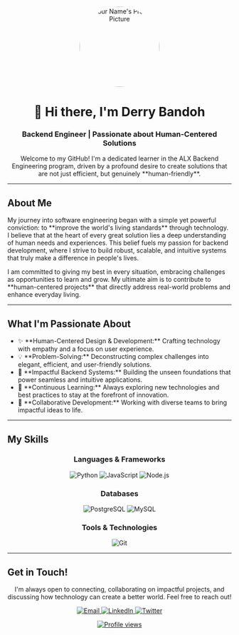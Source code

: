 <div align="center">
  <img src="https://drive.google.com/file/d/1RmPjqDn2cwtWRcQM8szBHGIxhYhASN3U/view?usp=drive_link" alt="Your Name's Profile Picture" width="180px" style="border-radius: 50%;">
  <h1>👋 Hi there, I'm Derry Bandoh </h1>
  <p><h3>Backend Engineer | Passionate about Human-Centered Solutions</h3></p>
  <p>Welcome to my GitHub! I'm a dedicated learner in the ALX Backend Engineering program, driven by a profound desire to create solutions that are not just efficient, but genuinely **human-friendly**.</p>
</div>

---

## About Me

<p>My journey into software engineering began with a simple yet powerful conviction: to **improve the world's living standards** through technology. I believe that at the heart of every great solution lies a deep understanding of human needs and experiences. This belief fuels my passion for backend development, where I strive to build robust, scalable, and intuitive systems that truly make a difference in people's lives.</p>

<p>I am committed to giving my best in every situation, embracing challenges as opportunities to learn and grow. My ultimate aim is to contribute to **human-centered projects** that directly address real-world problems and enhance everyday living.</p>

---

## What I'm Passionate About

<ul>
  <li>✨ **Human-Centered Design & Development:** Crafting technology with empathy and a focus on user experience.</li>
  <li>💡 **Problem-Solving:** Deconstructing complex challenges into elegant, efficient, and user-friendly solutions.</li>
  <li>🚀 **Impactful Backend Systems:** Building the unseen foundations that power seamless and intuitive applications.</li>
  <li>🌱 **Continuous Learning:** Always exploring new technologies and best practices to stay at the forefront of innovation.</li>
  <li>🤝 **Collaborative Development:** Working with diverse teams to bring impactful ideas to life.</li>
</ul>

---

## My Skills

<div align="center">
  <h3>Languages & Frameworks</h3>
  <p>
    <img src="https://img.shields.io/badge/Python-3776AB?style=for-the-badge&logo=python&logoColor=white" alt="Python">
    <img src="https://img.shields.io/badge/JavaScript-F7DF1E?style=for-the-badge&logo=javascript&logoColor=black" alt="JavaScript">
    <img src="https://img.shields.io/badge/Node.js-339933?style=for-the-badge&logo=node.js&logoColor=white" alt="Node.js">
    </p>
  <h3>Databases</h3>
  <p>
    <img src="https://img.shields.io/badge/PostgreSQL-316192?style=for-the-badge&logo=postgresql&logoColor=white" alt="PostgreSQL">
    <img src="https://img.shields.io/badge/MySQL-4479A1?style=for-the-badge&logo=mysql&logoColor=white" alt="MySQL">
    </p>
  <h3>Tools & Technologies</h3>
  <p>
    <img src="https://img.shields.io/badge/Git-F05032?style=for-the-badge&logo=git&logoColor=white" alt="Git">
    </p>
</div>

---

## Get in Touch!

<div align="center">
  <p>I'm always open to connecting, collaborating on impactful projects, and discussing how technology can create a better world. Feel free to reach out!</p>
  <p>
    <a href="mailto:derrybandoh100@gmail.com" target="_blank">
      <img src="https://img.shields.io/badge/Email-D14836?style=for-the-badge&logo=gmail&logoColor=white" alt="Email">
    </a>
    <a href="www.linkedin.com/in/derry-bandoh" target="_blank">
      <img src="https://img.shields.io/badge/LinkedIn-0A66C2?style=for-the-badge&logo=linkedin&logoColor=white" alt="LinkedIn">
    </a>
    <a href="https://x.com/derrybandoh22?s=21" target="_blank">
      <img src="https://img.shields.io/badge/Twitter-1DA1F2?style=for-the-badge&logo=twitter&logoColor=white" alt="Twitter">
    </a>
    </p>
  <p>
    <a href="https://github.com/Derry-Bandoh">
      <img src="https://komarev.com/ghpvc/?username=Derry-Bandoh&color=blue" alt="Profile views">
    </a>
  </p>
</div>

